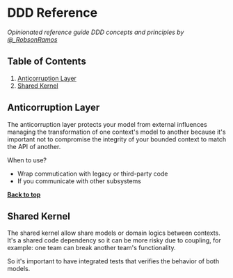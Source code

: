 # DDD Reference

*Opinionated reference guide DDD concepts and principles by [@_RobsonRamos](//twitter.com/_RobsonRamos)*

## Table of Contents

1. [Anticorruption Layer](#anticorruption-layer)
1. [Shared Kernel](#shared-kernel)


## Anticorruption Layer

The anticorruption layer protects your model from external influences managing the transformation of one context's model to another because it's important not to compromise the integrity of your bounded context to match the API of another.

When to use?
- Wrap commutication with legacy or third-party code
- If you communicate with other subsystems

**[Back to top](#table-of-contents)**

## Shared Kernel

The shared kernel allow share models or domain logics between contexts. It's a shared code dependency so it can be more risky due to coupling, for example: one team can break another team's functionality.

So it's important to have integrated tests that verifies the behavior of both models.



